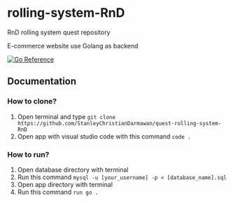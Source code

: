 # rolling-system-RnD
RnD rolling system quest repository

E-commerce website use Golang as backend

[![Go Reference](https://pkg.go.dev/badge/golang.org/x/example.svg)](https://go.dev/)

## Documentation

### How to clone?
1. Open terminal and type ``` git clone https://github.com/StanleyChristianDarmawan/quest-rolling-system-RnD ```
2. Open app with visual studio code with this command ``` code . ```


### How to run?
1. Open database directory with terminal
2. Run this command ``` mysql -u [your_username] -p < [database_name].sql ```
3. Open app directory with terminal
4. Run this command ``` run go . ```
